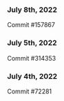 ### July 8th, 2022

Commit #157867

### July 5th, 2022

Commit #314353


### July 4th, 2022

Commit #72281
